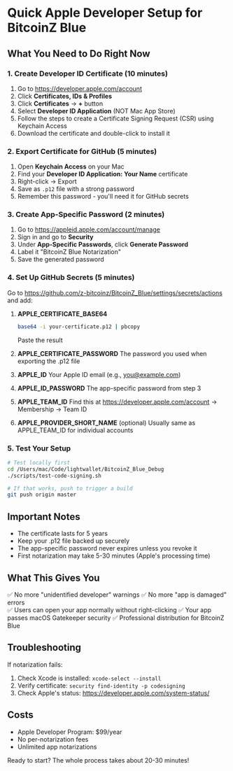 # Quick Apple Developer Setup for BitcoinZ Blue

## What You Need to Do Right Now

### 1. Create Developer ID Certificate (10 minutes)

1. Go to https://developer.apple.com/account
2. Click **Certificates, IDs & Profiles**
3. Click **Certificates** → **+** button
4. Select **Developer ID Application** (NOT Mac App Store)
5. Follow the steps to create a Certificate Signing Request (CSR) using Keychain Access
6. Download the certificate and double-click to install it

### 2. Export Certificate for GitHub (5 minutes)

1. Open **Keychain Access** on your Mac
2. Find your **Developer ID Application: Your Name** certificate
3. Right-click → Export
4. Save as `.p12` file with a strong password
5. Remember this password - you'll need it for GitHub secrets

### 3. Create App-Specific Password (2 minutes)

1. Go to https://appleid.apple.com/account/manage
2. Sign in and go to **Security**
3. Under **App-Specific Passwords**, click **Generate Password**
4. Label it "BitcoinZ Blue Notarization"
5. Save the generated password

### 4. Set Up GitHub Secrets (5 minutes)

Go to https://github.com/z-bitcoinz/BitcoinZ_Blue/settings/secrets/actions and add:

1. **APPLE_CERTIFICATE_BASE64**
   ```bash
   base64 -i your-certificate.p12 | pbcopy
   ```
   Paste the result

2. **APPLE_CERTIFICATE_PASSWORD**
   The password you used when exporting the .p12 file

3. **APPLE_ID**
   Your Apple ID email (e.g., you@example.com)

4. **APPLE_ID_PASSWORD**
   The app-specific password from step 3

5. **APPLE_TEAM_ID**
   Find this at https://developer.apple.com/account → Membership → Team ID

6. **APPLE_PROVIDER_SHORT_NAME** (optional)
   Usually same as APPLE_TEAM_ID for individual accounts

### 5. Test Your Setup

```bash
# Test locally first
cd /Users/mac/Code/lightwallet/BitcoinZ_Blue_Debug
./scripts/test-code-signing.sh

# If that works, push to trigger a build
git push origin master
```

## Important Notes

- The certificate lasts for 5 years
- Keep your .p12 file backed up securely
- The app-specific password never expires unless you revoke it
- First notarization may take 5-30 minutes (Apple's processing time)

## What This Gives You

✅ No more "unidentified developer" warnings
✅ No more "app is damaged" errors  
✅ Users can open your app normally without right-clicking
✅ Your app passes macOS Gatekeeper security
✅ Professional distribution for BitcoinZ Blue

## Troubleshooting

If notarization fails:
1. Check Xcode is installed: `xcode-select --install`
2. Verify certificate: `security find-identity -p codesigning`
3. Check Apple's status: https://developer.apple.com/system-status/

## Costs

- Apple Developer Program: $99/year
- No per-notarization fees
- Unlimited app notarizations

Ready to start? The whole process takes about 20-30 minutes!